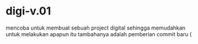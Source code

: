 # digi-v.01
mencoba untuk membuat sebuah project digital sehingga memudahkan untuk melakukan apapun itu
tambahanya adalah pemberian commit baru (
